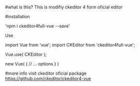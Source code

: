 #what is this?
This is modifiy ckeditor 4 form oficial editor

#installation

'npm i ckeditor4full-vue --save'

Use

import Vue from 'vue';
import CKEditor from 'ckeditor4full-vue';

Vue.use( CKEditor );

new Vue( {
	// ... options
} )

#more  info 
visit ckeditor oficial package
https://github.com/ckeditor/ckeditor4-vue